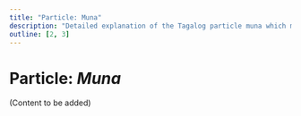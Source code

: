 ```yaml
---
title: "Particle: Muna"
description: "Detailed explanation of the Tagalog particle muna which means 'for now' or 'first' before something else."
outline: [2, 3]
---
```


# Particle: *Muna*

(Content to be added)
